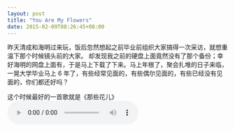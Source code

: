 ```yaml
---
layout: post
title: "You Are My Flowers"
date: 2015-02-09T08:26:45+08:00
---
```


昨天清成和海明过来玩，饭后忽然想起之前毕业前组织大家搞得一次采访，就想重温下那个时候镜头前的大家。
却发现我之前的硬盘上面竟然没有了那个备份；幸好海明的网盘上面有，于是马上下载了下来。马上年根了，聚会扎堆的日子来临，
一晃大学毕业马上 6 年了，有些经常见面的，有些偶尔见面的，有些已经没有见面的，你们都还好吗？

这个时候最好的一首歌就是《那些花儿》<audio src='/assets/media/those-flowers.mp3' autoplay controls loop></audio>


